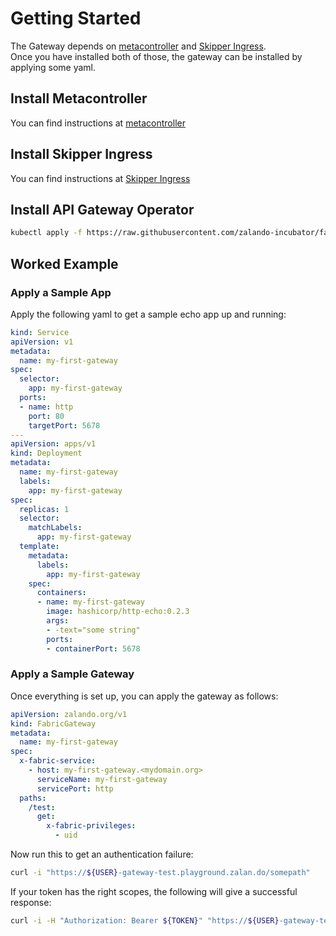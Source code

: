 # Getting Started

The Gateway depends on [metacontroller](https://metacontroller.app) and [Skipper Ingress](https://opensource.zalando.com/skipper/kubernetes/ingress-controller).  
Once you have installed both of those, the gateway can be installed by applying some yaml.

## Install Metacontroller

You can find instructions at [metacontroller](https://metacontroller.app/guide/install/)

## Install Skipper Ingress

You can find instructions at [Skipper Ingress](https://opensource.zalando.com/skipper/kubernetes/ingress-controller/#install-skipper-as-ingress-controller)

## Install API Gateway Operator

```sh
kubectl apply -f https://raw.githubusercontent.com/zalando-incubator/fabric-gateway/master/docs/assets/basic-install.yaml
```

## Worked Example

### Apply a Sample App

Apply the following yaml to get a sample echo app up and running:

```yaml
kind: Service
apiVersion: v1
metadata:
  name: my-first-gateway
spec:
  selector:
    app: my-first-gateway
  ports:
  - name: http
    port: 80
    targetPort: 5678
---
apiVersion: apps/v1
kind: Deployment
metadata:
  name: my-first-gateway
  labels:
    app: my-first-gateway
spec:
  replicas: 1
  selector:
    matchLabels:
      app: my-first-gateway
  template:
    metadata:
      labels:
        app: my-first-gateway
    spec:
      containers:
      - name: my-first-gateway
        image: hashicorp/http-echo:0.2.3
        args:
        - -text="some string"
        ports:
        - containerPort: 5678
```

### Apply a Sample Gateway

Once everything is set up, you can apply the gateway as follows:

```yaml
apiVersion: zalando.org/v1
kind: FabricGateway
metadata:
  name: my-first-gateway
spec:
  x-fabric-service:
    - host: my-first-gateway.<mydomain.org>
      serviceName: my-first-gateway
      servicePort: http
  paths:
    /test:
      get:
        x-fabric-privileges:
          - uid
```

Now run this to get an authentication failure:

```sh
curl -i "https://${USER}-gateway-test.playground.zalan.do/somepath"
```

If your token has the right scopes, the following will give a successful response:

```sh
curl -i -H "Authorization: Bearer ${TOKEN}" "https://${USER}-gateway-test.playground.zalan.do/somepath"
```
